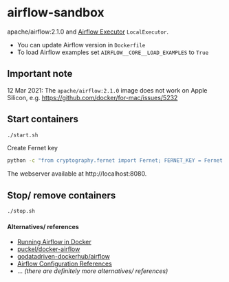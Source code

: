 # airflow-sandbox
apache/airflow:2.1.0
and [Airflow Executor](https://airflow.apache.org/docs/stable/executor/index.html) `LocalExecutor`.
- You can update Airflow version in `Dockerfile`
- To load Airflow examples set `AIRFLOW__CORE__LOAD_EXAMPLES` to `True`

## Important note
12 Mar 2021: The `apache/airflow:2.1.0` image does not work on Apple Silicon, e.g. https://github.com/docker/for-mac/issues/5232

## Start containers
```sh
./start.sh
```

Create Fernet key
```sh
python -c "from cryptography.fernet import Fernet; FERNET_KEY = Fernet.generate_key().decode(); print(FERNET_KEY)"
```

The webserver available at http://localhost:8080.

## Stop/ remove containers
```sh
./stop.sh
```

#### Alternatives/ references
- [Running Airflow in Docker](https://airflow.apache.org/docs/apache-airflow/stable/start/docker.html)
- [puckel/docker-airflow](https://github.com/puckel/docker-airflow)
- [godatadriven-dockerhub/airflow](https://github.com/godatadriven-dockerhub/airflow)
- [Airflow Configuration References](https://airflow.apache.org/docs/stable/configurations-ref.html)
- ... _(there are definitely more alternatives/ references)_
